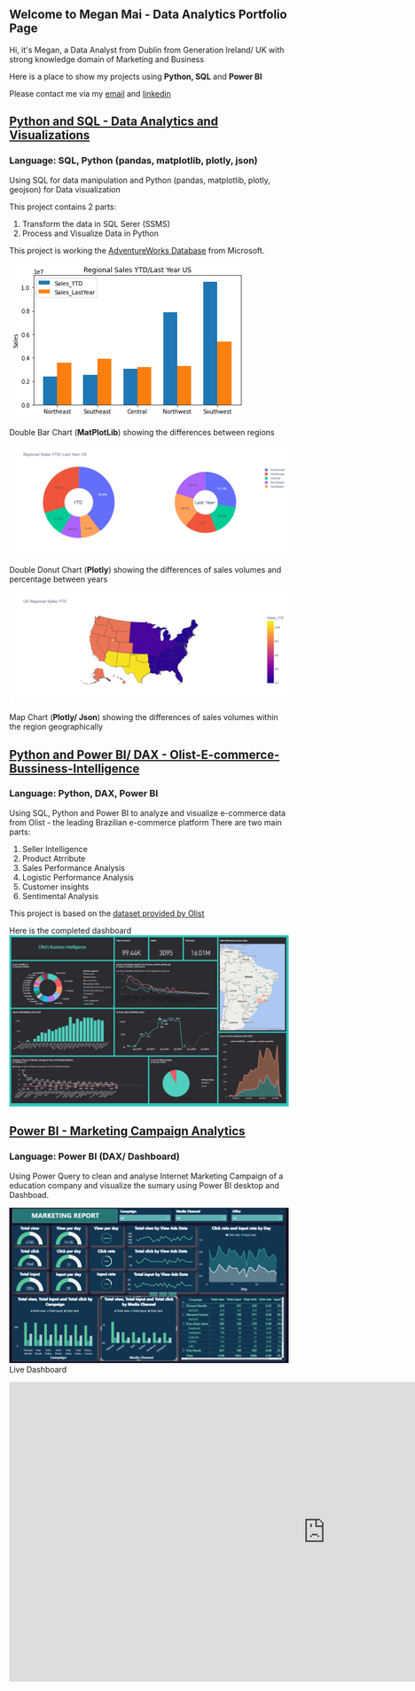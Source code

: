 
## Welcome to Megan Mai - Data Analytics Portfolio Page
Hi, it's Megan, a Data Analyst from Dublin from Generation Ireland/ UK with strong knowledge domain of Marketing and Business

Here is a place to show my projects using **Python, SQL** and **Power BI**

Please contact me via my [email](nghia.maithi@gmail.com) and [linkedin](https://www.linkedin.com/in/megan-mai/) 

## **[Python and SQL - Data Analytics and Visualizations](https://github.com/MeganMai/Data-analytics-and-visutalization-with-SQL-and-Python)**
### Language: SQL, Python (pandas, matplotlib, plotly, json)
Using SQL for data manipulation and Python (pandas, matplotlib, plotly, geojson) for Data visualization

This project contains 2 parts:

1. Transform the data in SQL Serer (SSMS)
2. Process and Visualize Data in Python

This project is working the [AdventureWorks Database](https://docs.microsoft.com/en-us/sql/samples/adventureworks-install-configure?view=sql-server-ver16&tabs=ssms) from Microsoft.

![](images/Double_Bar_Chart.png)

Double Bar Chart (**MatPlotLib**) showing the differences between regions

![](images/Q1.%20RegSales_DPieChart_Megan.png)

Double Donut Chart (**Plotly**) showing the differences of sales volumes and percentage between years

![](images/Q1.Mapplot_RegSalesYTD_Megan.png)

Map Chart (**Plotly/ Json**) showing the differences of sales volumes within the region geographically

## **[Python and Power BI/ DAX - Olist-E-commerce-Bussiness-Intelligence](https://github.com/MeganMai/Olist-E-commerce-Bussiness-Intelligence)**
### Language: Python, DAX, Power BI

Using SQL, Python and Power BI to analyze and visualize e-commerce data from Olist - the leading Brazilian e-commerce platform
There are two main parts:
1. Seller Intelligence
2. Product Atrribute
3. Sales Performance Analysis
4. Logistic Performance Analysis
5. Customer insights
6. Sentimental Analysis

This project is based on the [dataset provided by Olist](https://www.kaggle.com/datasets/olistbr/brazilian-ecommerce)


Here is the completed dashboard 
![](images/Olist_Dashboard.PNG)

## **[Power BI - Marketing Campaign Analytics](https://github.com/MeganMai/Matketing-Campaign-Analytics)**
### Language: Power BI (DAX/ Dashboard)
Using Power Query to clean and analyse Internet Marketing Campaign of a education company and visualize the sumary using Power BI desktop and Dashboad.

![](images/Capture.PNG)
Live Dashboard
<iframe title="Nghia Mai_Captone Project 1_V2_July" width="1140" height="541.25" src="https://app.powerbi.com/reportEmbed?reportId=90d0c425-e190-4abf-883e-1f08c8a98b83&autoAuth=true&ctid=41ab42a9-381b-48cf-8a85-720464922976&config=eyJjbHVzdGVyVXJsIjoiaHR0cHM6Ly93YWJpLXNvdXRoLWVhc3QtYXNpYS1iLXByaW1hcnktcmVkaXJlY3QuYW5hbHlzaXMud2luZG93cy5uZXQvIn0%3D" frameborder="0" allowFullScreen="true"></iframe>

